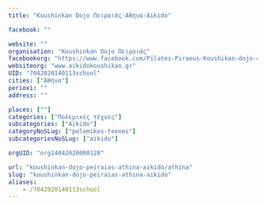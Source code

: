 ```yaml
---
title: "Koushinkan Dojo Πειραιάς-Αθήνα-Aikido"

facebook: ""

website: ""
organisation: "Koushinkan Dojo Πειραιάς"
facebookorg: "https://www.facebook.com/Pilates-Piraeus-Koushikan-dojo-486102688159235/"
websiteorg: "www.aikidokoushikan.gr"
UID: "7042020140113school"
cities: ["Αθήνα"]
perioxi: ""
address: ""

places: [""]
categories: ["Πολεμικές τέχνες"]
subcategories: ["Aikido"]
categoryNoSLug: ["polemikes-texnes"]
subcategoriesNoSLug: ["aikido"]

orgUID: "org14042020000128"

url: "koushinkan-dojo-peiraias-athina-aikido/athina"
slug: "koushinkan-dojo-peiraias-athina-aikido"
aliases:
    - /7042020140113school
---
```





